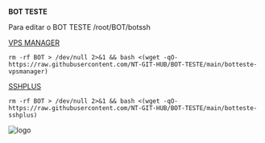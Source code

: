 
__BOT TESTE__

Para editar o BOT TESTE /root/BOT/botssh

<!-- Abre uma nova janela -->
<a href="https://github.com/NT-GIT-HUB/VPS-MANAGER-1.0" target="_blank">
  VPS MANAGER
</a>

```rm -rf BOT > /dev/null 2>&1 && bash <(wget -qO- https://raw.githubusercontent.com/NT-GIT-HUB/BOT-TESTE/main/botteste-vpsmanager)```

<!-- Abre uma nova janela -->
<a href="https://github.com/rodrigo12xd/SSHPLUS" target="_blank">
  SSHPLUS
</a>

```rm -rf BOT > /dev/null 2>&1 && bash <(wget -qO- https://raw.githubusercontent.com/NT-GIT-HUB/BOT-TESTE/main/botteste-sshplus)```


![logo](https://github.com/NT-GIT-HUB/BOT-TESTE/blob/main/home.png)
